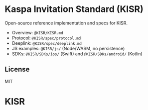 # Kaspa Invitation Standard (KISR)

Open-source reference implementation and specs for KISR.

- Overview: `@KISR/KISR.md`
- Protocol: `@KISR/spec/protocol.md`
- Deeplink: `@KISR/spec/deeplink.md`
- JS examples: `@KISR/js/` (Node/WASM, no persistence)
- SDKs: `@KISR/SDKs/ios/` (Swift) and `@KISR/SDKs/android/` (Kotlin)

## License
MIT
# KISR
